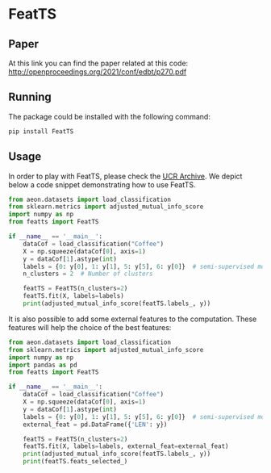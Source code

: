 # FeatTS

## Paper

At this link you can find the paper related at this code: http://openproceedings.org/2021/conf/edbt/p270.pdf

## Running 

The package could be installed with the following command:

```python
pip install FeatTS
```

## Usage

In order to play with FeatTS, please check the [UCR Archive](https://www.timeseriesclassification.com/). We depict below a code snippet demonstrating how to use FeatTS.

```python
from aeon.datasets import load_classification
from sklearn.metrics import adjusted_mutual_info_score
import numpy as np
from featts import FeatTS

if __name__ == '__main__':
    dataCof = load_classification("Coffee")
    X = np.squeeze(dataCof[0], axis=1)
    y = dataCof[1].astype(int)
    labels = {0: y[0], 1: y[1], 5: y[5], 6: y[0]}  # semi-supervised mode
    n_clusters = 2  # Number of clusters

    featTS = FeatTS(n_clusters=2)
    featTS.fit(X, labels=labels)
    print(adjusted_mutual_info_score(featTS.labels_, y))
```

It is also possible to add some external features to the computation. These features will help the choice of the 
best features:

```python
from aeon.datasets import load_classification
from sklearn.metrics import adjusted_mutual_info_score
import numpy as np
import pandas as pd
from featts import FeatTS

if __name__ == '__main__':
    dataCof = load_classification("Coffee")
    X = np.squeeze(dataCof[0], axis=1)
    y = dataCof[1].astype(int)
    labels = {0: y[0], 1: y[1], 5: y[5], 6: y[0]}  # semi-supervised mode
    external_feat = pd.DataFrame({'LEN': y})

    featTS = FeatTS(n_clusters=2)
    featTS.fit(X, labels=labels, external_feat=external_feat)
    print(adjusted_mutual_info_score(featTS.labels_, y))
    print(featTS.feats_selected_)
```
